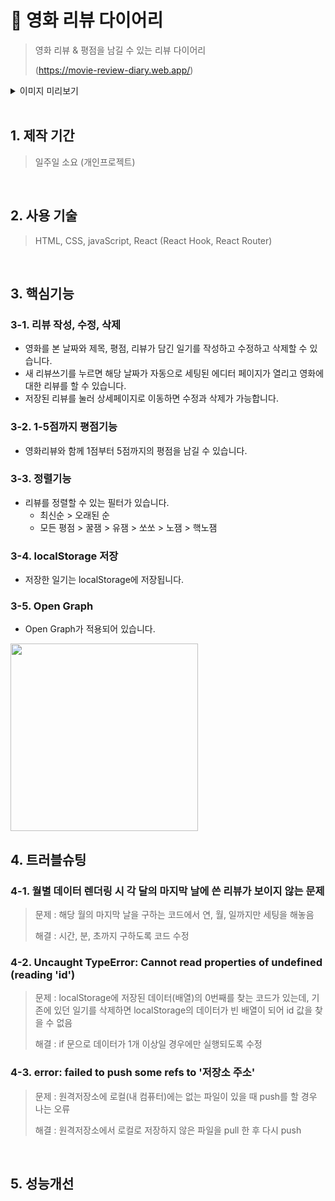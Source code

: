# :pushpin: 영화 리뷰 다이어리
>영화 리뷰 & 평점을 남길 수 있는 리뷰 다이어리
>
>(https://movie-review-diary.web.app/)

<details>
<summary>이미지 미리보기</summary>
<div markdown="1">

<img src="https://user-images.githubusercontent.com/90510192/178109594-769d67bc-4a40-490c-a0f1-5abfacbb18d2.PNG" width="400"> 
<img src="https://user-images.githubusercontent.com/90510192/178109596-2f4b488c-15d4-42dd-bbb1-3f95dce3e0c7.PNG" width="400">
<img src="https://user-images.githubusercontent.com/90510192/178109597-758c82ce-2dcd-43f2-aaea-94ba35965fc5.PNG" width="400">
<img src="https://user-images.githubusercontent.com/90510192/178109598-1887c515-82a0-4264-9765-3e3e11617959.PNG" width="400">


</div>
</details>




<br />

## 1. 제작 기간 
>일주일 소요 (개인프로젝트)

<br />

## 2. 사용 기술
>HTML, CSS, javaScript, React (React Hook, React Router)

<br />

## 3. 핵심기능 

### 3-1. 리뷰 작성, 수정, 삭제
  - 영화를 본 날짜와 제목, 평점, 리뷰가 담긴 일기를 작성하고 수정하고 삭제할 수 있습니다. 
  - 새 리뷰쓰기를 누르면 해당 날짜가 자동으로 세팅된 에디터 페이지가 열리고 영화에 대한 리뷰를 할 수 있습니다. 
  - 저장된 리뷰를 눌러 상세페이지로 이동하면 수정과 삭제가 가능합니다. 
### 3-2. 1-5점까지 평점기능
  - 영화리뷰와 함께 1점부터 5점까지의 평점을 남길 수 있습니다. 
### 3-3. 정렬기능
  - 리뷰를 정렬할 수 있는 필터가 있습니다. 
    - 최신순 > 오래된 순
    - 모든 평점 > 꿀잼 > 유잼 > 쏘쏘 > 노잼 > 핵노잼
### 3-4. localStorage 저장
  - 저장한 일기는 localStorage에 저장됩니다. 
### 3-5. Open Graph
  - Open Graph가 적용되어 있습니다. 
  <img src="https://user-images.githubusercontent.com/90510192/177787902-bddb265c-2414-428e-aebe-b4d91b4c3f31.PNG" width="300">

<br />

## 4. 트러블슈팅

### 4-1. 월별 데이터 렌더링 시 각 달의 마지막 날에 쓴 리뷰가 보이지 않는 문제
>문제 : 해당 월의 마지막 날을 구하는 코드에서 연, 월, 일까지만 세팅을 해놓음
>
>해결 : 시간, 분, 초까지 구하도록 코드 수정

### 4-2. Uncaught TypeError: Cannot read properties of undefined (reading 'id')
>문제 : localStorage에 저장된 데이터(배열)의 0번째를 찾는 코드가 있는데, 기존에 있던 일기를 삭제하면 localStorage의 데이터가 빈 배열이 되어 id 값을 찾을 수 없음
>
>해결 : if 문으로 데이터가 1개 이상일 경우에만 실행되도록 수정

### 4-3. error: failed to push some refs to '저장소 주소'
>문제 : 원격저장소에 로컬(내 컴퓨터)에는 없는 파일이 있을 때 push를 할 경우 나는 오류
>
>해결 : 원격저장소에서 로컬로 저장하지 않은 파일을 pull 한 후 다시 push

<br />

## 5. 성능개선

